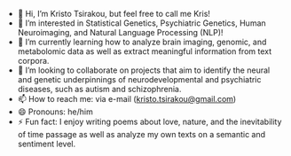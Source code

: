 - 👋 Hi, I’m Kristo Tsirakou, but feel free to call me Kris!
- 👀 I’m interested in Statistical Genetics, Psychiatric Genetics, Human Neuroimaging, and Natural Language Processing (NLP)!
- 🌱 I’m currently learning how to analyze brain imaging, genomic, and metabolomic data as well as extract meaningful information from text corpora.
- 💞️ I’m looking to collaborate on projects that aim to identify the neural and genetic underpinnings of neurodevelopmental and psychiatric diseases, such as autism and schizophrenia.
- 📫 How to reach me: via e-mail (kristo.tsirakou@gmail.com)
- 😄 Pronouns: he/him
- ⚡ Fun fact: I enjoy writing poems about love, nature, and the inevitability of time passage as well as analyze my own texts on a semantic and sentiment level.
